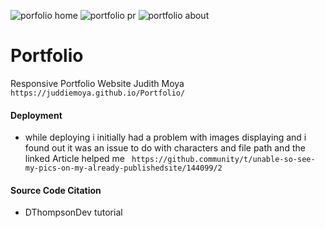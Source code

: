 
![porfolio home](https://user-images.githubusercontent.com/64097627/118695244-f9679200-b7da-11eb-940d-5d4a58aba86e.png)
![portfolio pr](https://user-images.githubusercontent.com/64097627/118695298-08e6db00-b7db-11eb-9447-36560e743421.png)
![portfolio about](https://user-images.githubusercontent.com/64097627/118729290-9c340680-b803-11eb-8307-b53ef074ed3e.png)
# Portfolio
Responsive Portfolio Website Judith Moya
``` https://juddiemoya.github.io/Portfolio/ ```



#### Deployment
- while deploying i initially had a problem with images displaying and i found out it was an issue to do with characters and file path and the linked Article helped me
``` https://github.community/t/unable-so-see-my-pics-on-my-already-publishedsite/144099/2```

#### Source Code Citation
- DThompsonDev tutorial 
